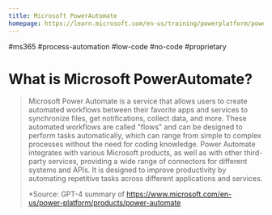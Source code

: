```yaml
---
title: Microsoft PowerAutomate
homepage: https://learn.microsoft.com/en-us/training/powerplatform/power-automate
---
```


#ms365 #process-automation #low-code #no-code #proprietary

# What is Microsoft PowerAutomate?

> Microsoft Power Automate is a service that allows users to create automated workflows between their favorite apps and services to synchronize files, get notifications, collect data, and more. These automated workflows are called "flows" and can be designed to perform tasks automatically, which can range from simple to complex processes without the need for coding knowledge. Power Automate integrates with various Microsoft products, as well as with other third-party services, providing a wide range of connectors for different systems and APIs. It is designed to improve productivity by automating repetitive tasks across different applications and services.
>
> \*Source: GPT-4 summary of https://www.microsoft.com/en-us/power-platform/products/power-automate
